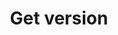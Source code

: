 ---
title: Get version
excerpt: Returns the version with this version ID.
api:
  file: readme-api.json
  operationId: getVersion
hidden: false
---